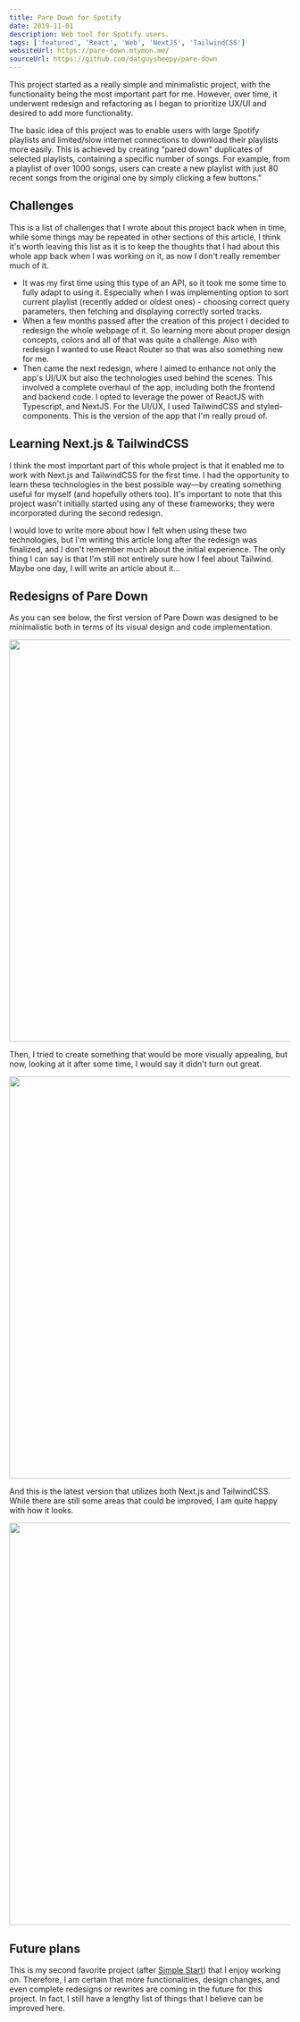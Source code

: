 ```yaml
---
title: Pare Down for Spotify
date: 2019-11-01
description: Web tool for Spotify users.
tags: ['featured', 'React', 'Web', 'NextJS', 'TailwindCSS']
websiteUrl: https://pare-down.mtymon.me/
sourceUrl: https://github.com/datguysheepy/pare-down
---
```


This project started as a really simple and minimalistic project, with the functionality being the most important part for me. 
However, over time, it underwent redesign and refactoring as I began to prioritize UX/UI and desired to add more functionality.

The basic idea of this project was to enable users with large Spotify playlists and limited/slow internet connections to download their playlists more easily. 
This is achieved by creating "pared down" duplicates of selected playlists, containing a specific number of songs. 
For example, from a playlist of over 1000 songs, users can create a new playlist with just 80 recent songs from the original one by simply clicking a few buttons."

## Challenges
This is a list of challenges that I wrote about this project back when in time, while some things may be repeated in other sections of this article, 
I think it's worth leaving this list as it is to keep the thoughts that I had about this whole app back when I was working on it, as now I don't really remember much of it.

- It was my first time using this type of an API, so it took me some time to fully adapt to using it. Especially when I was implementing option to sort current playlist (recently added or oldest ones) - choosing correct query parameters, then fetching and displaying correctly sorted tracks.
- When a few months passed after the creation of this project I decided to redesign the whole webpage of it. So learning more about proper design concepts, colors and all of that was quite a challenge. Also with redesign I wanted to use React Router so that was also something new for me.
- Then came the next redesign, where I aimed to enhance not only the app's UI/UX but also the technologies used behind the scenes. This involved a complete overhaul of the app, including both the frontend and backend code. I opted to leverage the power of ReactJS with Typescript, and NextJS. For the UI/UX, I used TailwindCSS and styled-components. This is the version of the app that I'm really proud of.

## Learning Next.js & TailwindCSS
I think the most important part of this whole project is that it enabled me to work with Next.js and TailwindCSS for the first time. 
I had the opportunity to learn these technologies in the best possible way—by creating something useful for myself (and hopefully others too). It's important to note that this project wasn't initially started using any of these frameworks; they were incorporated during the second redesign.

I would love to write more about how I felt when using these two technologies, but I'm writing this article long after the redesign was finalized, and I don't remember much about the initial experience. 
The only thing I can say is that I'm still not entirely sure how I feel about Tailwind. Maybe one day, I will write an article about it...

## Redesigns of Pare Down
As you can see below, the first version of Pare Down was designed to be minimalistic both in terms of its visual design and code implementation.

<p class="p-flex">
	<img src="/public/paredown_v1.png" width="720"/>
</p>

Then, I tried to create something that would be more visually appealing, but now, looking at it after some time, I would say it didn't turn out great.

<p class="p-flex">
	<img src="/public/paredown_v2.png" width="720"/>
</p>

And this is the latest version that utilizes both Next.js and TailwindCSS. While there are still some areas that could be improved, I am quite happy with how it looks.

<p class="p-flex">
	<img src="/public/paredown_v3.png" width="720"/>
</p>

## Future plans
This is my second favorite project (after <a href="/projects/simple-start" class="text-link text-primary">Simple Start</a>) that I enjoy working on. Therefore, I am certain that more functionalities, design changes, and even complete redesigns or rewrites are coming in the future for this project. 
In fact, I still have a lengthy list of things that I believe can be improved here.